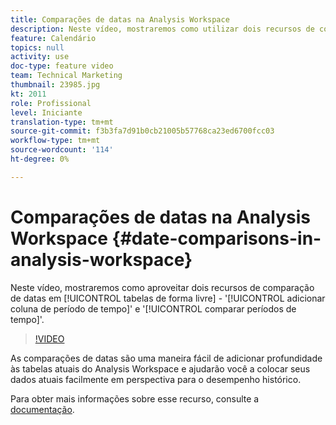 ```yaml
---
title: Comparações de datas na Analysis Workspace
description: Neste vídeo, mostraremos como utilizar dois recursos de comparação de datas em tabelas de forma livre - "adicionar coluna de período de tempo" e "comparar períodos de tempo".
feature: Calendário
topics: null
activity: use
doc-type: feature video
team: Technical Marketing
thumbnail: 23985.jpg
kt: 2011
role: Profissional
level: Iniciante
translation-type: tm+mt
source-git-commit: f3b3fa7d91b0cb21005b57768ca23ed6700fcc03
workflow-type: tm+mt
source-wordcount: '114'
ht-degree: 0%

---
```



# Comparações de datas na Analysis Workspace {#date-comparisons-in-analysis-workspace}

Neste vídeo, mostraremos como aproveitar dois recursos de comparação de datas em [!UICONTROL tabelas de forma livre] - &#39;[!UICONTROL adicionar coluna de período de tempo]&#39; e &#39;[!UICONTROL comparar períodos de tempo]&#39;.

>[!VIDEO](https://video.tv.adobe.com/v/23985/?quality=12)

As comparações de datas são uma maneira fácil de adicionar profundidade às tabelas atuais do Analysis Workspace e ajudarão você a colocar seus dados atuais facilmente em perspectiva para o desempenho histórico.

Para obter mais informações sobre esse recurso, consulte a [documentação](https://marketing.adobe.com/resources/help/en_US/analytics/analysis-workspace/time_comparison.html).
